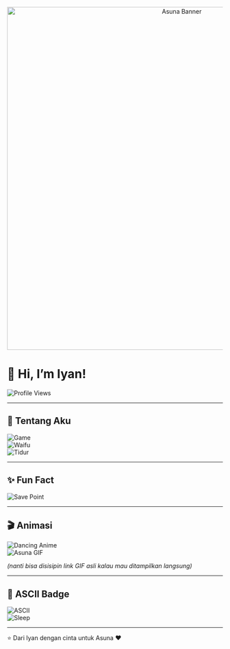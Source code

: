 <!-- Banner Asuna -->
<p align="center">
  <img src="https://i.imgur.com/your-asuna-banner.png" alt="Asuna Banner" width="800"/>
</p>

# 👋 Hi, I’m Iyan!

![Profile Views](https://komarev.com/ghpvc/?username=iyan&color=blueviolet&style=flat-square)

---

## 🌟 Tentang Aku
![Game](https://img.shields.io/badge/Hobi-Game-red?style=for-the-badge&logo=steam)  
![Waifu](https://img.shields.io/badge/Waifu-Asuna-pink?style=for-the-badge&logo=anilist)  
![Tidur](https://img.shields.io/badge/Kebiasaan-Tidur-blue?style=for-the-badge&logo=sleep)

---

## ✨ Fun Fact
![Save Point](https://img.shields.io/badge/Fun%20Fact-Selalu%20cari%20save%20point%20sebelum%20tidur%20😂-yellow?style=for-the-badge)

---

## 🎬 Animasi
![Dancing Anime](https://img.shields.io/badge/GIF-Dancing%20Anime-ff69b4?style=for-the-badge&logo=github)  
![Asuna GIF](https://img.shields.io/badge/GIF-Asuna%20Love-red?style=for-the-badge&logo=github)

*(nanti bisa disisipin link GIF asli kalau mau ditampilkan langsung)*

---

## 🖤 ASCII Badge
![ASCII](https://img.shields.io/badge/(◕‿◕✿)-Waifu:%20Asuna-black?style=for-the-badge)  
![Sleep](https://img.shields.io/badge/Sleep_Mode-ON-blueviolet?style=for-the-badge)

---

⭐️ Dari Iyan dengan cinta untuk Asuna ❤️
